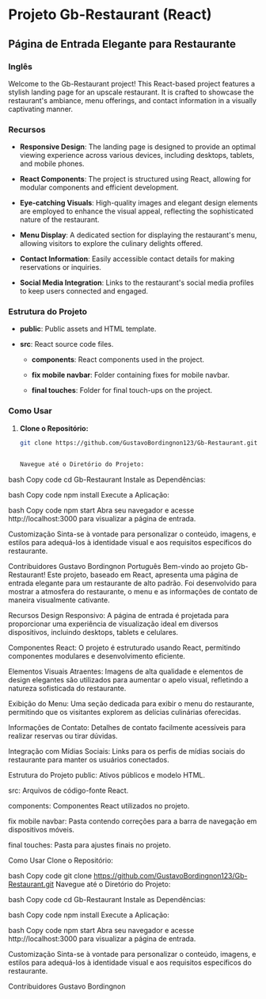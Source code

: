 # Projeto Gb-Restaurant (React)

## Página de Entrada Elegante para Restaurante

### Inglês

Welcome to the Gb-Restaurant project! This React-based project features a stylish landing page for an upscale restaurant. It is crafted to showcase the restaurant's ambiance, menu offerings, and contact information in a visually captivating manner.

### Recursos

- **Responsive Design**: The landing page is designed to provide an optimal viewing experience across various devices, including desktops, tablets, and mobile phones.

- **React Components**: The project is structured using React, allowing for modular components and efficient development.

- **Eye-catching Visuals**: High-quality images and elegant design elements are employed to enhance the visual appeal, reflecting the sophisticated nature of the restaurant.

- **Menu Display**: A dedicated section for displaying the restaurant's menu, allowing visitors to explore the culinary delights offered.

- **Contact Information**: Easily accessible contact details for making reservations or inquiries.

- **Social Media Integration**: Links to the restaurant's social media profiles to keep users connected and engaged.

### Estrutura do Projeto

- **public**: Public assets and HTML template.
  
- **src**: React source code files.

  - **components**: React components used in the project.
  
  - **fix mobile navbar**: Folder containing fixes for mobile navbar.
  
  - **final touches**: Folder for final touch-ups on the project.

### Como Usar

1. **Clone o Repositório:**
   ```bash
   git clone https://github.com/GustavoBordingnon123/Gb-Restaurant.git


   Navegue até o Diretório do Projeto:

bash
Copy code
cd Gb-Restaurant
Instale as Dependências:

bash
Copy code
npm install
Execute a Aplicação:

bash
Copy code
npm start
Abra seu navegador e acesse http://localhost:3000 para visualizar a página de entrada.

Customização
Sinta-se à vontade para personalizar o conteúdo, imagens, e estilos para adequá-los à identidade visual e aos requisitos específicos do restaurante.

Contribuidores
Gustavo Bordingnon
Português
Bem-vindo ao projeto Gb-Restaurant! Este projeto, baseado em React, apresenta uma página de entrada elegante para um restaurante de alto padrão. Foi desenvolvido para mostrar a atmosfera do restaurante, o menu e as informações de contato de maneira visualmente cativante.

Recursos
Design Responsivo: A página de entrada é projetada para proporcionar uma experiência de visualização ideal em diversos dispositivos, incluindo desktops, tablets e celulares.

Componentes React: O projeto é estruturado usando React, permitindo componentes modulares e desenvolvimento eficiente.

Elementos Visuais Atraentes: Imagens de alta qualidade e elementos de design elegantes são utilizados para aumentar o apelo visual, refletindo a natureza sofisticada do restaurante.

Exibição do Menu: Uma seção dedicada para exibir o menu do restaurante, permitindo que os visitantes explorem as delícias culinárias oferecidas.

Informações de Contato: Detalhes de contato facilmente acessíveis para realizar reservas ou tirar dúvidas.

Integração com Mídias Sociais: Links para os perfis de mídias sociais do restaurante para manter os usuários conectados.

Estrutura do Projeto
public: Ativos públicos e modelo HTML.

src: Arquivos de código-fonte React.

components: Componentes React utilizados no projeto.

fix mobile navbar: Pasta contendo correções para a barra de navegação em dispositivos móveis.

final touches: Pasta para ajustes finais no projeto.

Como Usar
Clone o Repositório:

bash
Copy code
git clone https://github.com/GustavoBordingnon123/Gb-Restaurant.git
Navegue até o Diretório do Projeto:

bash
Copy code
cd Gb-Restaurant
Instale as Dependências:

bash
Copy code
npm install
Execute a Aplicação:

bash
Copy code
npm start
Abra seu navegador e acesse http://localhost:3000 para visualizar a página de entrada.

Customização
Sinta-se à vontade para personalizar o conteúdo, imagens, e estilos para adequá-los à identidade visual e aos requisitos específicos do restaurante.

Contribuidores
Gustavo Bordingnon


